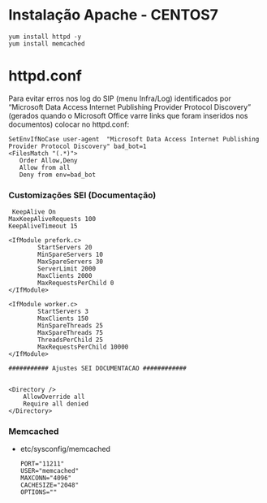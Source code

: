 # Instalação Apache - CENTOS7

    yum install httpd -y
    yum install memcached

  
 # httpd.conf
  
  Para evitar erros nos log do SIP (menu Infra/Log) identificados por “Microsoft Data Access Internet Publishing Provider Protocol 
Discovery” (gerados quando o Microsoft Office varre links que foram inseridos nos documentos) colocar no httpd.conf: 

    SetEnvIfNoCase user-agent  "Microsoft Data Access Internet Publishing Provider Protocol Discovery" bad_bot=1 
    <FilesMatch "(.*)"> 
       Order Allow,Deny 
       Allow from all 
       Deny from env=bad_bot 


   ### Customizações SEI (Documentação)


     KeepAlive On
    MaxKeepAliveRequests 100
    KeepAliveTimeout 15

    <IfModule prefork.c>
            StartServers 20
            MinSpareServers 10
            MaxSpareServers 30
            ServerLimit 2000
            MaxClients 2000
            MaxRequestsPerChild 0
    </IfModule>

    <IfModule worker.c>
            StartServers 3
            MaxClients 150
            MinSpareThreads 25
            MaxSpareThreads 75
            ThreadsPerChild 25
            MaxRequestsPerChild 10000
    </IfModule>

    ########### Ajustes SEI DOCUMENTACAO ############


    <Directory />
        AllowOverride all
        Require all denied
    </Directory>

### Memcached

- etc/sysconfig/memcached

      PORT="11211"
      USER="memcached"
      MAXCONN="4096"
      CACHESIZE="2048"
      OPTIONS=""

